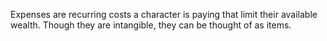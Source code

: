 Expenses are recurring costs a character is paying that limit their available wealth. Though they are intangible, they can be thought of as items.